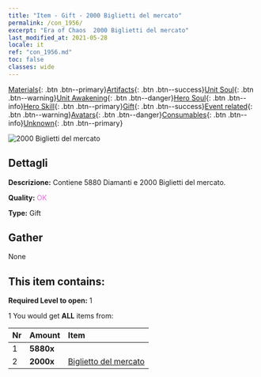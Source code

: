 ```yaml
---
title: "Item - Gift - 2000 Biglietti del mercato"
permalink: /con_1956/
excerpt: "Era of Chaos  2000 Biglietti del mercato"
last_modified_at: 2021-05-28
locale: it
ref: "con_1956.md"
toc: false
classes: wide
---
```

 [Materials](/ItemsIT/){: .btn .btn--primary}[Artifacts](/ItemsIT/Artifacts/){: .btn .btn--success}[Unit Soul](/ItemsIT/UnitSoul/){: .btn .btn--warning}[Unit Awakening](/ItemsIT/UnitAwakening/){: .btn .btn--danger}[Hero Soul](/ItemsIT/HeroSoul/){: .btn .btn--info}[Hero Skill](/ItemsIT/HeroSkill/){: .btn .btn--primary}[Gift](/ItemsIT/Gift/){: .btn .btn--success}[Event related](/ItemsIT/Events/){: .btn .btn--warning}[Avatars](/ItemsIT/Avatars/){: .btn .btn--danger}[Consumables](/ItemsIT/Consumables/){: .btn .btn--info}[Unknown](/ItemsIT/Unknown/){: .btn .btn--primary}

 ![2000 Biglietti del mercato](/images/t/i_907581.png)

## Dettagli
 **Descrizione:** Contiene 5880 Diamanti e 2000 Biglietti del mercato.

 **Quality:** <span style="color: #DA70D6">OK</span>

 **Type:** Gift

## Gather

  None

## This item contains:

 **Required Level to open:** 1

 1 You would get **ALL** items  from:

  | Nr | Amount |     Item    |
  |:---|:-------|:------------|
  | 1 |  **5880x** | <i class="fas fa-gem"/> |  | 
  | 2 |  **2000x** | [Biglietto del mercato](/ItemsIT/con_1157/) |  | 
